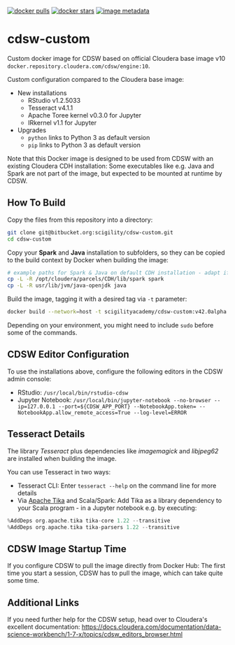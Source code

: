 [![docker pulls](https://img.shields.io/docker/pulls/scigilityacademy/cdsw-custom.svg)](https://hub.docker.com/r/scigilityacademy/cdsw-custom/) [![docker stars](https://img.shields.io/docker/stars/scigilityacademy/cdsw-custom.svg)](https://hub.docker.com/r/scigilityacademy/cdsw-custom/) [![image metadata](https://images.microbadger.com/badges/image/scigilityacademy/cdsw-custom.svg)](https://microbadger.com/images/scigilityacademy/cdsw-custom "scigilityacademy/cdsw-custom image metadata")

# cdsw-custom

Custom docker image for CDSW based on official Cloudera base image v10 `docker.repository.cloudera.com/cdsw/engine:10`.

Custom configuration compared to the Cloudera base image:

- New installations
    - RStudio v1.2.5033
    - Tesseract v4.1.1
    - Apache Toree kernel v0.3.0 for Jupyter
    - IRkernel v1.1 for Jupyter
- Upgrades
    - `python` links to Python 3 as default version
    - `pip` links to Python 3 as default version

Note that this Docker image is designed to be used from CDSW with an existing Cloudera CDH installation:
Some executables like e.g. Java and Spark are not part of the image, but expected to be mounted at runtime by CDSW.

## How To Build

Copy the files from this repository into a directory:

```bash
git clone git@bitbucket.org:scigility/cdsw-custom.git
cd cdsw-custom
```

Copy your **Spark** and **Java** installation to subfolders, so they can be copied to the build context by Docker when building the image:

```bash
# example paths for Spark & Java on default CDH installation - adapt if needed
cp -L -R /opt/cloudera/parcels/CDH/lib/spark spark
cp -L -R usr/lib/jvm/java-openjdk java
```

Build the image, tagging it with a desired tag via `-t` parameter:

```bash
docker build --network=host -t scigilityacademy/cdsw-custom:v42.0alpha . -f Dockerfile
```

Depending on your environment, you might need to include `sudo` before some of the commands.

## CDSW Editor Configuration

To use the installations above, configure the following editors in the CDSW admin console:

- RStudio: `/usr/local/bin/rstudio-cdsw`
- Jupyter Notebook: `/usr/local/bin/jupyter-notebook --no-browser --ip=127.0.0.1 --port=${CDSW_APP_PORT} --NotebookApp.token= --NotebookApp.allow_remote_access=True --log-level=ERROR`

## Tesseract Details

The library _Tesseract_ plus dependencies like _imagemagick_ and _libjpeg62_ are installed when building the image.

You can use Tesseract in two ways:

- Tesseract CLI: Enter `tesseract --help` on the command line for more details
- Via [Apache Tika](https://tika.apache.org/) and Scala/Spark: Add Tika as a library dependency to your Scala program - in a Jupyter notebook e.g. by executing:

```scala
%AddDeps org.apache.tika tika-core 1.22 --transitive
%AddDeps org.apache.tika tika-parsers 1.22 --transitive
```

## CDSW Image Startup Time

If you configure CDSW to pull the image directly from Docker Hub: The first time you start a session, CDSW has to pull the image, which can take quite some time.

## Additional Links

If you need further help for the CDSW setup, head over to Cloudera's excellent documentation: https://docs.cloudera.com/documentation/data-science-workbench/1-7-x/topics/cdsw_editors_browser.html
